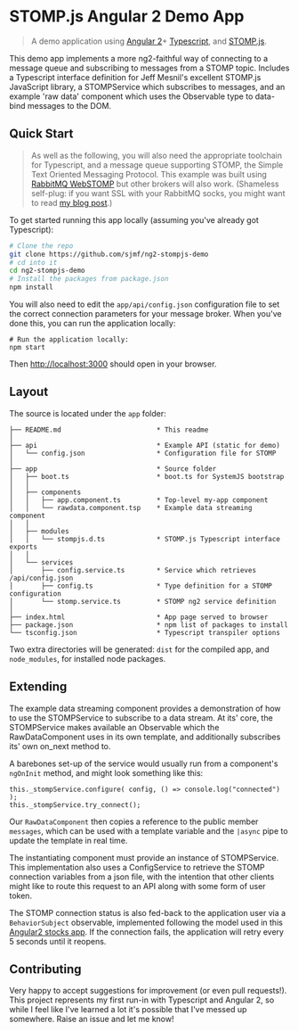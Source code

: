 # STOMP.js Angular 2 Demo App

> A demo application using [Angular 2](https://github.com/angular/angular)+
[Typescript](https://github.com/Microsoft/TypeScript), and [STOMP.js](https://github.com/jmesnil/stomp-websocket).

This demo app implements a more ng2-faithful way of connecting to a message 
queue and subscribing to messages from a STOMP topic. Includes a Typescript 
interface definition for Jeff Mesnil's excellent STOMP.js JavaScript library,
a STOMPService which subscribes to messages, and an example 'raw data' 
component which uses the Observable type to data-bind messages to the DOM.


## Quick Start 

> As well as the following, you will also need the appropriate toolchain for 
> Typescript, and a message queue supporting STOMP, the Simple Text Oriented 
> Messaging Protocol. This example was built using [RabbitMQ WebSTOMP](http://www.rabbitmq.com/blog/2012/05/14/introducing-rabbitmq-web-stomp/)
> but other brokers will also work. (Shameless self-plug: if you want SSL with
> your RabbitMQ socks, you might want to read [my blog post](https://sjmf.in/wp/?p=86).)


To get started running this app locally (assuming you've already got Typescript):

```bash
# Clone the repo
git clone https://github.com/sjmf/ng2-stompjs-demo
# cd into it
cd ng2-stompjs-demo
# Install the packages from package.json
npm install
```

You will also need to edit the `app/api/config.json` configuration file to set
the correct connection parameters for your message broker. When you've done 
this, you can run the application locally:

```
# Run the application locally:
npm start
```

Then [http://localhost:3000](http://localhost:3000) should open in your browser.


## Layout

The source is located under the `app` folder:

```
├── README.md                        * This readme
│
├── api                              * Example API (static for demo)
│   └── config.json                  * Configuration file for STOMP
│
├── app                              * Source folder
│   ├── boot.ts                      * boot.ts for SystemJS bootstrap
│   │
│   ├── components
│   │   ├── app.component.ts         * Top-level my-app component
│   │   └── rawdata.component.tsp    * Example data streaming component
│   │
│   ├── modules
│   │   └── stompjs.d.ts             * STOMP.js Typescript interface exports
│   │
│   └── services
│       ├── config.service.ts        * Service which retrieves /api/config.json
│       ├── config.ts                * Type definition for a STOMP configuration
│       └── stomp.service.ts         * STOMP ng2 service definition
│
├── index.html                       * App page served to browser
├── package.json                     * npm list of packages to install
└── tsconfig.json                    * Typescript transpiler options
```

Two extra directories will be generated: `dist` for the compiled app, and 
`node_modules`, for installed node packages.


## Extending

The example data streaming component provides a demonstration of how to use the
STOMPService to subscribe to a data stream. At its' core, the STOMPService makes
available an Observable which the RawDataComponent uses in its own template, and 
additionally subscribes its' own on_next method to.

A barebones set-up of the service would usually run from a component's `ngOnInit`
method, and might look something like this:
```
this._stompService.configure( config, () => console.log("connected") );
this._stompService.try_connect();
```

Our `RawDataComponent` then copies a reference to the public member `messages`,
which can be used with a template variable and the `|async` pipe to update the
template in real time.

The instantiating component must provide an instance of STOMPService. This
implementation also uses a ConfigService to retrieve the STOMP connection
variables from a json file, with the intention that other clients might like to
route this request to an API along with some form of user token.

The STOMP connection status is also fed-back to the application user via a
`BehaviorSubject` observable, implemented following the model used in 
this [Angular2 stocks app](https://github.com/jeffbcross/aim). If the connection
fails, the application will retry every 5 seconds until it reopens.


## Contributing

Very happy to accept suggestions for improvement (or even pull requests!). This
project represents my first run-in with Typescript and Angular 2, so while I
feel like I've learned a lot it's possible that I've messed up somewhere. Raise
an issue and let me know!



